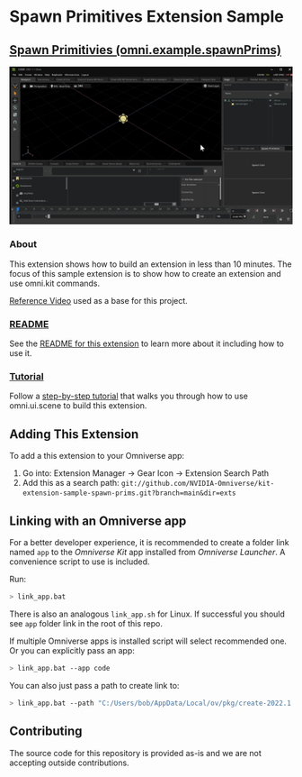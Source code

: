 # Spawn Primitives Extension Sample

## [Spawn Primitivies (omni.example.spawnPrims)](exts/omni.example.spawnPrims)

![previewImage2](exts/omni.example.spawnPrims/tutorial/images/spawnprim_tutorial7.gif)

### About
This extension shows how to build an extension in less than 10 minutes. The focus of this sample extension is to show how to create an extension and use omni.kit commands.

[Reference Video](https://www.youtube.com/watch?v=eGxV_PGNpOg) used as a base for this project.


### [README](exts/omni.example.spawnPrims/)
See the [README for this extension](exts/omni.example.spawnPrims/) to learn more about it including how to use it.

### [Tutorial](exts/omni.example.spawnPrims/tutorial/tutorial.md)
Follow a [step-by-step tutorial](exts/omni.example.spawnPrims/tutorial/tutorial.md) that walks you through how to use omni.ui.scene to build this extension.

## Adding This Extension

To add a this extension to your Omniverse app:
1. Go into: Extension Manager -> Gear Icon -> Extension Search Path
2. Add this as a search path: `git://github.com/NVIDIA-Omniverse/kit-extension-sample-spawn-prims.git?branch=main&dir=exts`

## Linking with an Omniverse app

For a better developer experience, it is recommended to create a folder link named `app` to the *Omniverse Kit* app installed from *Omniverse Launcher*. A convenience script to use is included.

Run:

```bash
> link_app.bat
```

There is also an analogous `link_app.sh` for Linux. If successful you should see `app` folder link in the root of this repo.

If multiple Omniverse apps is installed script will select recommended one. Or you can explicitly pass an app:

```bash
> link_app.bat --app code
```

You can also just pass a path to create link to:

```bash
> link_app.bat --path "C:/Users/bob/AppData/Local/ov/pkg/create-2022.1.3"
```

## Contributing
The source code for this repository is provided as-is and we are not accepting outside contributions.